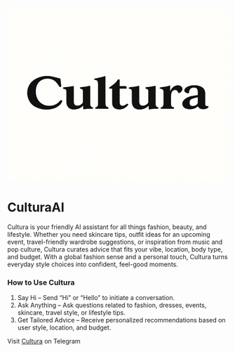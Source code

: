 <img src="assets/Cultura.png" alt="Cultura Logo" width="1200" height = 400>


# CulturaAI
Cultura is your friendly AI assistant for all things fashion, beauty, and lifestyle. Whether you need skincare tips, outfit ideas for an upcoming event, travel-friendly wardrobe suggestions, or inspiration from music and pop culture, Cultura curates advice that fits your vibe, location, body type, and budget. With a global fashion sense and a personal touch, Cultura turns everyday style choices into confident, feel-good moments.

### How to Use Cultura

1. Say Hi – Send “Hi” or “Hello” to initiate a conversation.
2. Ask Anything – Ask questions related to fashion, dresses, events, skincare, travel style, or lifestyle tips.
3. Get Tailored Advice – Receive personalized recommendations based on user style, location, and budget.

Visit [Cultura](https://t.me/auracurator_bot) on Telegram

